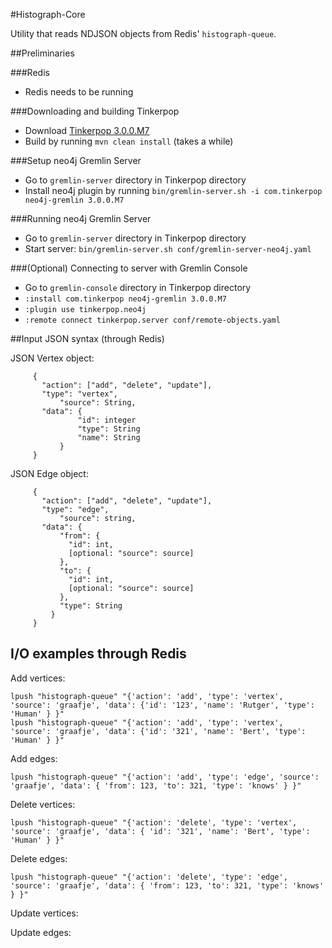 #Histograph-Core

Utility that reads NDJSON objects from Redis' `histograph-queue`.

##Preliminaries

###Redis 

- Redis needs to be running 

###Downloading and building Tinkerpop

- Download [Tinkerpop 3.0.0.M7](https://github.com/tinkerpop/tinkerpop3/archive/3.0.0.M7.zip)
- Build by running `mvn clean install` (takes a while)

###Setup neo4j Gremlin Server

- Go to `gremlin-server` directory in Tinkerpop directory
- Install neo4j plugin by running `bin/gremlin-server.sh -i com.tinkerpop neo4j-gremlin 3.0.0.M7`

###Running neo4j Gremlin Server

- Go to `gremlin-server` directory in Tinkerpop directory
- Start server: `bin/gremlin-server.sh conf/gremlin-server-neo4j.yaml`

###(Optional) Connecting to server with Gremlin Console

- Go to `gremlin-console` directory in Tinkerpop directory
- `:install com.tinkerpop neo4j-gremlin 3.0.0.M7`
- `:plugin use tinkerpop.neo4j`
- `:remote connect tinkerpop.server conf/remote-objects.yaml`

##Input JSON syntax (through Redis)

JSON Vertex object:

```
     {
       "action": ["add", "delete", "update"],
       "type": "vertex",
		   "source": String,
       "data": {
			   "id": integer
			   "type": String
			   "name": String
		   }
     }
```
	
JSON Edge object:

```
     {
       "action": ["add", "delete", "update"],
       "type": "edge",
		   "source": string,
       "data": {
	       "from": { 
	         "id": int,
	         [optional: "source": source]
	       },
	       "to": { 
	         "id": int,
	         [optional: "source": source]
	       },
	       "type": String
	     }
     }
```

## I/O examples through Redis
  
Add vertices:

```
lpush "histograph-queue" "{'action': 'add', 'type': 'vertex', 'source': 'graafje', 'data': {'id': '123', 'name': 'Rutger', 'type': 'Human' } }"
lpush "histograph-queue" "{'action': 'add', 'type': 'vertex', 'source': 'graafje', 'data': {'id': '321', 'name': 'Bert', 'type': 'Human' } }"
```

Add edges:

```
lpush "histograph-queue" "{'action': 'add', 'type': 'edge', 'source': 'graafje', 'data': { 'from': 123, 'to': 321, 'type': 'knows' } }"
```

Delete vertices:

```
lpush "histograph-queue" "{'action': 'delete', 'type': 'vertex', 'source': 'graafje', 'data': { 'id': '321', 'name': 'Bert', 'type': 'Human' } }"
```

Delete edges:

```
lpush "histograph-queue" "{'action': 'delete', 'type': 'edge', 'source': 'graafje', 'data': { 'from': 123, 'to': 321, 'type': 'knows' } }"
```

Update vertices:

Update edges:

